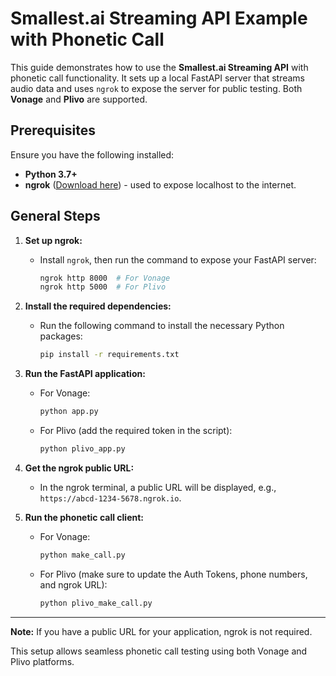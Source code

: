 # Smallest.ai Streaming API Example with Phonetic Call

This guide demonstrates how to use the **Smallest.ai Streaming API** with phonetic call functionality. It sets up a local FastAPI server that streams audio data and uses `ngrok` to expose the server for public testing. Both **Vonage** and **Plivo** are supported.

## Prerequisites

Ensure you have the following installed:

- **Python 3.7+**
- **ngrok** ([Download here](https://ngrok.com/download)) - used to expose localhost to the internet.

## General Steps

1. **Set up ngrok:**
   - Install `ngrok`, then run the command to expose your FastAPI server:
     ```bash
     ngrok http 8000  # For Vonage
     ngrok http 5000  # For Plivo
     ```

2. **Install the required dependencies:**
   - Run the following command to install the necessary Python packages:
     ```bash
     pip install -r requirements.txt
     ```

3. **Run the FastAPI application:**
   - For Vonage:
     ```bash
     python app.py
     ```
   - For Plivo (add the required token in the script):
     ```bash
     python plivo_app.py
     ```

4. **Get the ngrok public URL:**
   - In the ngrok terminal, a public URL will be displayed, e.g., `https://abcd-1234-5678.ngrok.io`.

5. **Run the phonetic call client:**
   - For Vonage:
     ```bash
     python make_call.py
     ```
   - For Plivo (make sure to update the Auth Tokens, phone numbers, and ngrok URL):
     ```bash
     python plivo_make_call.py
     ```

---

**Note:** If you have a public URL for your application, ngrok is not required.

This setup allows seamless phonetic call testing using both Vonage and Plivo platforms.